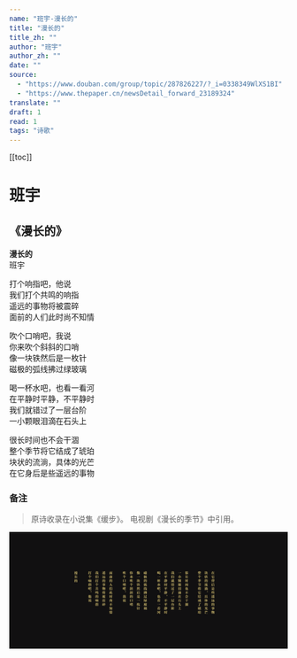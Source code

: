 ```yaml
---
name: "班宇-漫长的"
title: "漫长的"
title_zh: ""
author: "班宇"
author_zh: ""
date: ""
source:
  - "https://www.douban.com/group/topic/287826227/?_i=0338349WlXS1BI"
  - "https://www.thepaper.cn/newsDetail_forward_23189324"
translate: ""
draft: 1
read: 1
tags: "诗歌"
---
```


[[toc]]

# 班宇

## 《漫长的》

**漫长的**  
班宇  

打个响指吧，他说  
我们打个共鸣的响指  
遥远的事物将被震碎  
面前的人们此时尚不知情  

吹个口哨吧，我说  
你来吹个斜斜的口哨  
像一块铁然后是一枚针  
磁极的弧线拂过绿玻璃  

喝一杯水吧，也看一看河  
在平静时平静，不平静时  
我们就错过了一层台阶  
一小颗眼泪滴在石头上  

很长时间也不会干涸  
整个季节将它结成了琥珀  
块状的流淌，具体的光芒  
在它身后是些遥远的事物  

### 备注

> 原诗收录在小说集《缓步》。
> 电视剧《漫长的季节》中引用。

![漫长的](../images/banyu-manchangde.png)
